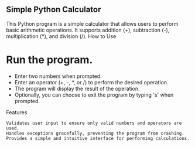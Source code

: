 ## Simple Python Calculator

This Python program is a simple calculator that allows users to perform basic arithmetic operations. It supports addition (+), subtraction (-), multiplication (*), and division (/).
How to Use

# Run the program.
- Enter two numbers when prompted.
- Enter an operator (+, -, *, or /) to perform the desired operation.
- The program will display the result of the operation.
- Optionally, you can choose to exit the program by typing 's' when prompted.

Features

    Validates user input to ensure only valid numbers and operators are used.
    Handles exceptions gracefully, preventing the program from crashing.
    Provides a simple and intuitive interface for performing calculations.
